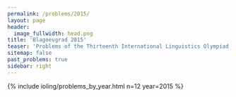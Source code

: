 ```yaml
---
permalink: /problems/2015/
layout: page
header:
  image_fullwidth: head.png
title: 'Blagoevgrad 2015'
teaser: 'Problems of the Thirteenth International Linguistics Olympiad'
sitemap: false
past_problems: true
sidebar: right
---
```


{% include ioling/problems_by_year.html n=12 year=2015 %}
